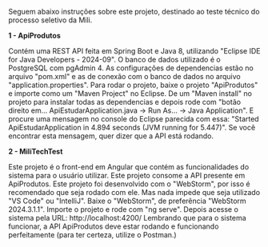 Seguem abaixo instruções sobre este projeto, destinado ao teste técnico do processo seletivo da Mili.


**1 - ApiProdutos**


Contém uma REST API feita em Spring Boot e Java 8, utilizando "Eclipse IDE for Java Developers - 2024-09". O banco de dados utilizado é o PostgreSQL com pgAdmin 4. As configurações de dependencias estão
no arquivo "pom.xml" e as de conexão com o banco de dados no arquivo "application.properties". Para rodar o projeto, baixe o projeto "ApiProdutos" e importe como um "Maven Project" no Eclipse. De um "Maven install"
no projeto para instalar todas as dependencias e depois rode com "botão direito em... ApiEstudarApplication.java -> Run As... -> Java Application". E procure uma mensagem no console do Eclipse parecida
com essa: "Started ApiEstudarApplication in 4.894 seconds (JVM running for 5.447)". Se você encontrar esta mensagem, quer dizer que a API está rodando.


**2 - MiliTechTest**


Este projeto é o front-end em Angular que contém as funcionalidades do sistema para o usuário utilizar. Este projeto consome a API presente em ApiProdutos.
Este projeto foi desenvolvido com o "WebStorm", por isso é recomendado que seja rodado com ele. Mas nada impede que seja utilizado "VS Code" ou "IntelliJ".
Baixe o "WebStorm", de preferência "WebStorm 2024.3.1.1". Importe o projeto e rode com "ng serve". Depois acesse o sistema pela URL: http://localhost:4200/
Lembrando que para o sistema funcionar, a API ApiProdutos deve estar rodando e funcionando perfeitamente (para ter certeza, utilize o Postman.)
